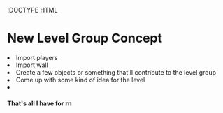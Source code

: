 !DOCTYPE HTML
<html>
<body>
<h1>New Level Group Concept</h1>
<li>Import players</li>
<li>Import wall</li>
<li>Create a few objects or something that'll contribute to the level group</li>
<li>Come up with some kind of idea for the level<li>
<h4>That's all I have for rn</h4>
</html>
